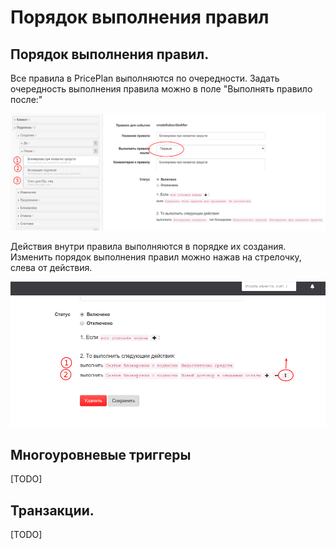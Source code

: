 # Порядок выполнения правил

## Порядок выполнения правил.

Все правила в PricePlan выполняются по очередности. Задать очередность выполнения правила можно в поле "Выполнять правило после:"

![](../../.gitbook/assets/rules_order.png)

Действия внутри правила выполняются в порядке их создания. Изменить порядок выполнения правил можно нажав на стрелочку, слева от действия.

![](../../.gitbook/assets/rule_actions_order.png)

## Многоуровневые триггеры

\[TODO\]

## Транзакции.

\[TODO\]

